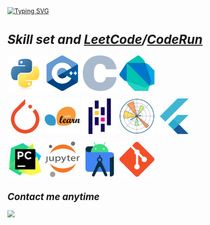 [![Typing SVG](https://readme-typing-svg.herokuapp.com?font=Inconsolata&pause=1000&color=1DAB00&background=16161600&center=true&width=435&lines=Hello%2C+my+name+is+Gleb;I+am+a+python+developer;I+like+neural+networks+and+grean+tea)](https://git.io/typing-svg)


# _Skill set and [LeetCode](https://leetcode.com/u/Gelbus/)/[CodeRun](https://coderun.yandex.ru/profile)_
<p>
<img width=80 src='https://github.com/devicons/devicon/blob/master/icons/python/python-original.svg'>
<img width=80 src='https://github.com/devicons/devicon/blob/master/icons/cplusplus/cplusplus-original.svg'>
<img width=80 src='https://github.com/devicons/devicon/blob/master/icons/c/c-original.svg'>
<img width=80 src='https://github.com/devicons/devicon/blob/master/icons/dart/dart-original.svg'>
</p>

<p>
<!-- <img width=50 src='https://github.com/devicons/devicon/blob/master/icons/tensorflow/tensorflow-original.svg'> -->
<img width=80 src ='https://github.com/devicons/devicon/blob/master/icons/pytorch/pytorch-original.svg'>
<img width=80 src='https://github.com/devicons/devicon/blob/master/icons/scikitlearn/scikitlearn-original.svg'>
<img width=80 src ='https://github.com/devicons/devicon/blob/master/icons/pandas/pandas-original.svg'>
<img width=80 src='https://github.com/devicons/devicon/blob/master/icons/matplotlib/matplotlib-original.svg'>
<img width=80 src ='https://github.com/devicons/devicon/blob/master/icons/flutter/flutter-original.svg'>
</p>

<p>
  <img width=80 src='https://github.com/devicons/devicon/blob/master/icons/pycharm/pycharm-original.svg'>
  <img width=80 src='https://github.com/devicons/devicon/blob/master/icons/jupyter/jupyter-original-wordmark.svg'>
  <img width=80 src='https://github.com/devicons/devicon/blob/master/icons/androidstudio/androidstudio-original.svg'>
  <img width=80 src='https://github.com/devicons/devicon/blob/master/icons/git/git-original.svg'>
</p>

<!-- [![Anurag's GitHub stats](https://github-readme-stats.vercel.app/api?username=Gelbus&theme=dark)](https://github.com/Gelbus/github-readme-stats) -->

## *Contact me anytime*
<p>
<a href='https://t.me/gnechtowork'>
<img width=50 src='https://github.com/Gelbus/Gelbus/assets/100421998/606e7bec-e492-487c-9ed1-f71f9119afd4'>
</a>
</p>


